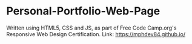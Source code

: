 # Personal-Portfolio-Web-Page
Written using HTML5, CSS and JS, as part of Free Code Camp.org's Responsive Web Design Certification.
Link: https://mphdev84.github.io/
